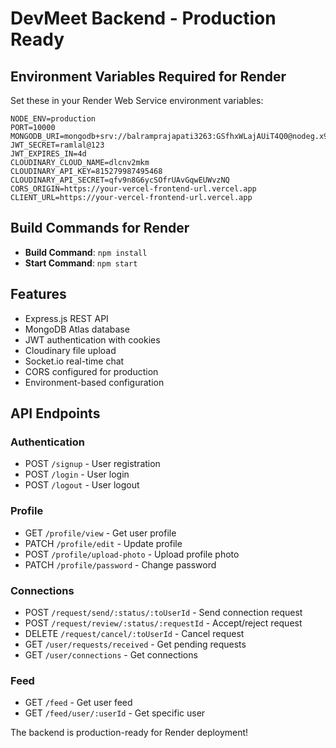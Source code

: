 # DevMeet Backend - Production Ready

## Environment Variables Required for Render

Set these in your Render Web Service environment variables:

```
NODE_ENV=production
PORT=10000
MONGODB_URI=mongodb+srv://balramprajapati3263:GSfhxWLajAUiT4Q0@nodeg.x9gffle.mongodb.net/
JWT_SECRET=ramlal@123
JWT_EXPIRES_IN=4d
CLOUDINARY_CLOUD_NAME=dlcnv2mkm
CLOUDINARY_API_KEY=815279987495468
CLOUDINARY_API_SECRET=qfv9n8G6ycSOfrUAvGqwEUWvzNQ
CORS_ORIGIN=https://your-vercel-frontend-url.vercel.app
CLIENT_URL=https://your-vercel-frontend-url.vercel.app
```

## Build Commands for Render

- **Build Command**: `npm install`
- **Start Command**: `npm start`

## Features

- Express.js REST API
- MongoDB Atlas database
- JWT authentication with cookies
- Cloudinary file upload
- Socket.io real-time chat
- CORS configured for production
- Environment-based configuration

## API Endpoints

### Authentication
- POST `/signup` - User registration
- POST `/login` - User login
- POST `/logout` - User logout

### Profile
- GET `/profile/view` - Get user profile
- PATCH `/profile/edit` - Update profile
- POST `/profile/upload-photo` - Upload profile photo
- PATCH `/profile/password` - Change password

### Connections
- POST `/request/send/:status/:toUserId` - Send connection request
- POST `/request/review/:status/:requestId` - Accept/reject request
- DELETE `/request/cancel/:toUserId` - Cancel request
- GET `/user/requests/received` - Get pending requests
- GET `/user/connections` - Get connections

### Feed
- GET `/feed` - Get user feed
- GET `/feed/user/:userId` - Get specific user

The backend is production-ready for Render deployment!
